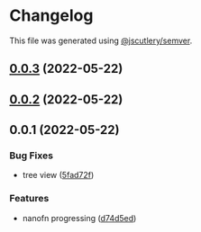 # Changelog

This file was generated using [@jscutlery/semver](https://github.com/jscutlery/semver).

## [0.0.3](https://github.com/gradii/triangle/compare/nanofn-0.0.2...nanofn-0.0.3) (2022-05-22)



## [0.0.2](https://github.com/gradii/triangle/compare/nanofn-0.0.1...nanofn-0.0.2) (2022-05-22)



## 0.0.1 (2022-05-22)


### Bug Fixes

* tree view ([5fad72f](https://github.com/gradii/triangle/commit/5fad72f2bcbb452457e1d374905ba2431621294f))


### Features

* nanofn progressing ([d74d5ed](https://github.com/gradii/triangle/commit/d74d5ed9fbdc2f561ec7201d9f501401d3006789))
